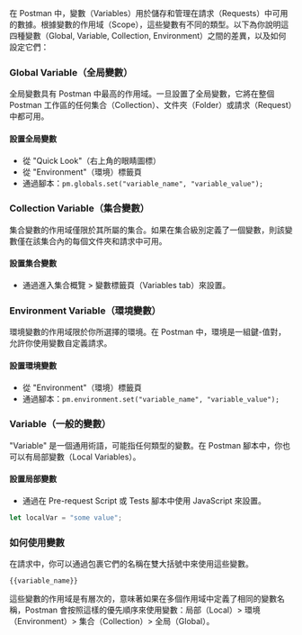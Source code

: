 在 Postman 中，變數（Variables）用於儲存和管理在請求（Requests）中可用的數據。根據變數的作用域（Scope），這些變數有不同的類型。以下為你說明這四種變數（Global, Variable, Collection, Environment）之間的差異，以及如何設定它們：

### Global Variable（全局變數）

全局變數具有 Postman 中最高的作用域。一旦設置了全局變數，它將在整個 Postman 工作區的任何集合（Collection）、文件夾（Folder）或請求（Request）中都可用。

#### 設置全局變數

- 從 "Quick Look"（右上角的眼睛圖標）
- 從 "Environment"（環境）標籤頁
- 通過腳本：`pm.globals.set("variable_name", "variable_value");`

### Collection Variable（集合變數）

集合變數的作用域僅限於其所屬的集合。如果在集合級別定義了一個變數，則該變數僅在該集合內的每個文件夾和請求中可用。

#### 設置集合變數

- 通過進入集合概覽 > 變數標籤頁（Variables tab）來設置。

### Environment Variable（環境變數）

環境變數的作用域限於你所選擇的環境。在 Postman 中，環境是一組鍵-值對，允許你使用變數自定義請求。

#### 設置環境變數

- 從 "Environment"（環境）標籤頁
- 通過腳本：`pm.environment.set("variable_name", "variable_value");`

### Variable（一般的變數）

"Variable" 是一個通用術語，可能指任何類型的變數。在 Postman 腳本中，你也可以有局部變數（Local Variables）。

#### 設置局部變數

- 通過在 Pre-request Script 或 Tests 腳本中使用 JavaScript 來設置。

```javascript
let localVar = "some value";
```

### 如何使用變數

在請求中，你可以通過包裹它們的名稱在雙大括號中來使用這些變數。

```
{{variable_name}}
```

這些變數的作用域是有層次的，意味著如果在多個作用域中定義了相同的變數名稱，Postman 會按照這樣的優先順序來使用變數：局部（Local）> 環境（Environment）> 集合（Collection）> 全局（Global）。